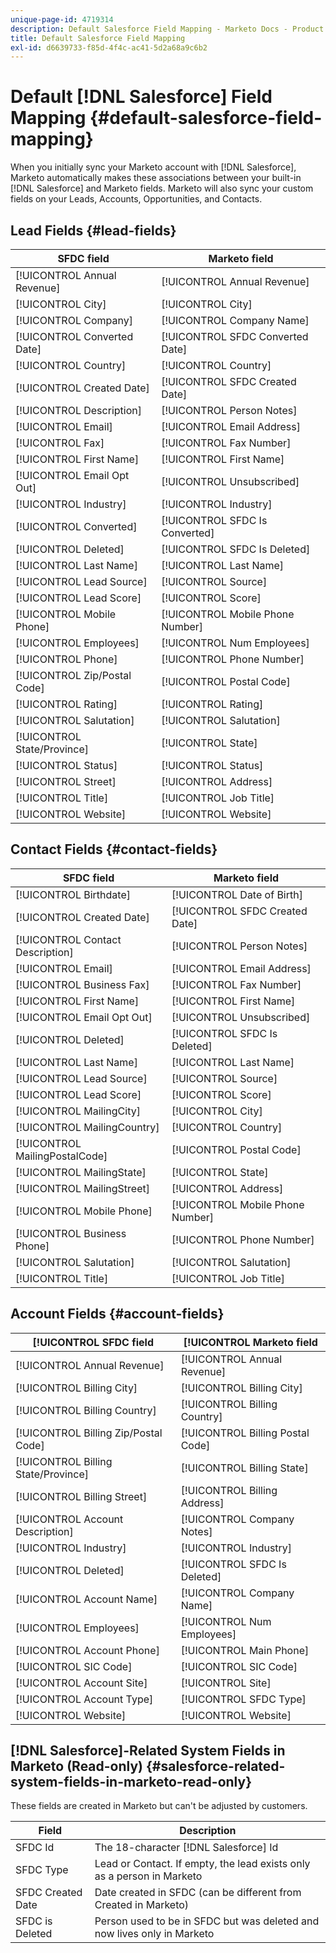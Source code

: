 ```yaml
---
unique-page-id: 4719314
description: Default Salesforce Field Mapping - Marketo Docs - Product Documentation
title: Default Salesforce Field Mapping
exl-id: d6639733-f85d-4f4c-ac41-5d2a68a9c6b2
---
```

# Default [!DNL Salesforce] Field Mapping {#default-salesforce-field-mapping}

When you initially sync your Marketo account with [!DNL Salesforce], Marketo automatically makes these associations between your built-in [!DNL Salesforce] and Marketo fields. Marketo will also sync your custom fields on your Leads, Accounts, Opportunities, and Contacts.

## Lead Fields {#lead-fields}

| SFDC field |Marketo field |
|---|---|
| [!UICONTROL Annual Revenue] |[!UICONTROL Annual Revenue] |
| [!UICONTROL City] |[!UICONTROL City] |
| [!UICONTROL Company] |[!UICONTROL Company Name] |
| [!UICONTROL Converted Date] |[!UICONTROL SFDC Converted Date] |
| [!UICONTROL Country] |[!UICONTROL Country] |
| [!UICONTROL Created Date] |[!UICONTROL SFDC Created Date] |
| [!UICONTROL Description] |[!UICONTROL Person Notes] |
| [!UICONTROL Email] |[!UICONTROL Email Address] |
| [!UICONTROL Fax] |[!UICONTROL Fax Number] |
| [!UICONTROL First Name] |[!UICONTROL First Name] |
| [!UICONTROL Email Opt Out] |[!UICONTROL Unsubscribed] |
| [!UICONTROL Industry] |[!UICONTROL Industry] |
| [!UICONTROL Converted] |[!UICONTROL SFDC Is Converted] |
| [!UICONTROL Deleted] |[!UICONTROL SFDC Is Deleted] |
| [!UICONTROL Last Name] |[!UICONTROL Last Name] |
| [!UICONTROL Lead Source] |[!UICONTROL Source] |
| [!UICONTROL Lead Score] |[!UICONTROL Score] |
| [!UICONTROL Mobile Phone] |[!UICONTROL Mobile Phone Number] |
| [!UICONTROL Employees] |[!UICONTROL Num Employees] |
| [!UICONTROL Phone] |[!UICONTROL Phone Number] |
| [!UICONTROL Zip/Postal Code] |[!UICONTROL Postal Code] |
| [!UICONTROL Rating] |[!UICONTROL Rating] |
| [!UICONTROL Salutation] |[!UICONTROL Salutation] |
| [!UICONTROL State/Province] |[!UICONTROL State] |
| [!UICONTROL Status] |[!UICONTROL Status] |
| [!UICONTROL Street] |[!UICONTROL Address] |
| [!UICONTROL Title] |[!UICONTROL Job Title] |
| [!UICONTROL Website] |[!UICONTROL Website] |

## Contact Fields {#contact-fields}

| SFDC field |Marketo field |
|---|---|
| [!UICONTROL Birthdate] |[!UICONTROL Date of Birth] |
| [!UICONTROL Created Date] |[!UICONTROL SFDC Created Date] |
| [!UICONTROL Contact Description] |[!UICONTROL Person Notes] |
| [!UICONTROL Email] |[!UICONTROL Email Address] |
| [!UICONTROL Business Fax] |[!UICONTROL Fax Number] |
| [!UICONTROL First Name] |[!UICONTROL First Name] |
| [!UICONTROL Email Opt Out] |[!UICONTROL Unsubscribed] |
| [!UICONTROL Deleted] |[!UICONTROL SFDC Is Deleted] |
| [!UICONTROL Last Name] |[!UICONTROL Last Name] |
| [!UICONTROL Lead Source] |[!UICONTROL Source] |
| [!UICONTROL Lead Score] |[!UICONTROL Score] |
| [!UICONTROL MailingCity] |[!UICONTROL City] |
| [!UICONTROL MailingCountry] |[!UICONTROL Country] |
| [!UICONTROL MailingPostalCode] |[!UICONTROL Postal Code] |
| [!UICONTROL MailingState] |[!UICONTROL State] |
| [!UICONTROL MailingStreet] |[!UICONTROL Address] |
| [!UICONTROL Mobile Phone] |[!UICONTROL Mobile Phone Number] |
| [!UICONTROL Business Phone] |[!UICONTROL Phone Number] |
| [!UICONTROL Salutation] |[!UICONTROL Salutation] |
| [!UICONTROL Title] |[!UICONTROL Job Title] |

## Account Fields {#account-fields}

| [!UICONTROL SFDC field |[!UICONTROL Marketo field |
|---|---|
| [!UICONTROL Annual Revenue] |[!UICONTROL Annual Revenue] |
| [!UICONTROL Billing City] |[!UICONTROL Billing City] |
| [!UICONTROL Billing Country] |[!UICONTROL Billing Country] |
| [!UICONTROL Billing Zip/Postal Code] |[!UICONTROL Billing Postal Code] |
| [!UICONTROL Billing State/Province] |[!UICONTROL Billing State] |
| [!UICONTROL Billing Street] |[!UICONTROL Billing Address] |
| [!UICONTROL Account Description] |[!UICONTROL Company Notes] |
| [!UICONTROL Industry] |[!UICONTROL Industry] |
| [!UICONTROL Deleted] |[!UICONTROL SFDC Is Deleted] |
| [!UICONTROL Account Name] |[!UICONTROL Company Name] |
| [!UICONTROL Employees] |[!UICONTROL Num Employees] |
| [!UICONTROL Account Phone] |[!UICONTROL Main Phone] |
| [!UICONTROL SIC Code] |[!UICONTROL SIC Code] |
| [!UICONTROL Account Site] |[!UICONTROL Site] |
| [!UICONTROL Account Type] |[!UICONTROL SFDC Type] |
| [!UICONTROL Website] |[!UICONTROL Website] |

## [!DNL Salesforce]-Related System Fields in Marketo (Read-only) {#salesforce-related-system-fields-in-marketo-read-only}

These fields are created in Marketo but can't be adjusted by customers.

| Field |Description |
|---|---|
| SFDC Id |The 18-character [!DNL Salesforce] Id |
| SFDC Type |Lead or Contact. If empty, the lead exists only as a person in Marketo |
| SFDC Created Date |Date created in SFDC (can be different from Created in Marketo) |
| SFDC is Deleted |Person used to be in SFDC but was deleted and now lives only in Marketo |
